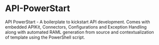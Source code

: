 # API-PowerStart
API PowerStart - A boilerplate to kickstart API development. Comes with embedded APIKit, Connectors, Configurations and Exception Handling along with automated RAML generation from source and contextualization of template using the PowerShell script.
